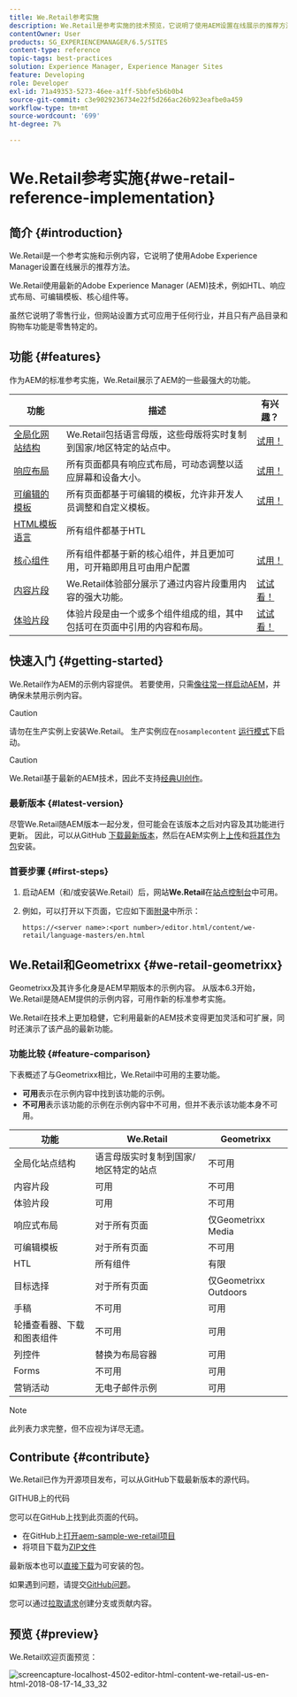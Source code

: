 ```yaml
---
title: We.Retail参考实施
description: We.Retail是参考实施的技术预览，它说明了使用AEM设置在线展示的推荐方法
contentOwner: User
products: SG_EXPERIENCEMANAGER/6.5/SITES
content-type: reference
topic-tags: best-practices
solution: Experience Manager, Experience Manager Sites
feature: Developing
role: Developer
exl-id: 71a49353-5273-46ee-a1ff-5bbfe5b6b0b4
source-git-commit: c3e9029236734e22f5d266ac26b923eafbe0a459
workflow-type: tm+mt
source-wordcount: '699'
ht-degree: 7%

---
```


# We.Retail参考实施{#we-retail-reference-implementation}

## 简介 {#introduction}

We.Retail是一个参考实施和示例内容，它说明了使用Adobe Experience Manager设置在线展示的推荐方法。

We.Retail使用最新的Adobe Experience Manager (AEM)技术，例如HTL、响应式布局、可编辑模板、核心组件等。

虽然它说明了零售行业，但网站设置方式可应用于任何行业，并且只有产品目录和购物车功能是零售特定的。

## 功能 {#features}

作为AEM的标准参考实施，We.Retail展示了AEM的一些最强大的功能。

| **功能** | **描述** | **有兴趣？** |
|---|---|---|
| [全局化网站结构](/help/sites-administering/tc-bp.md) | We.Retail包括语言母版，这些母版将实时复制到国家/地区特定的站点中。 | [试用！](/help/sites-developing/we-retail-globalized-site-structure.md) |
| [响应布局](/help/sites-authoring/responsive-layout.md) | 所有页面都具有响应式布局，可动态调整以适应屏幕和设备大小。 | [试用！](/help/sites-developing/we-retail-responsive-layout.md) |
| [可编辑的模板](/help/sites-developing/page-templates-editable.md) | 所有页面都基于可编辑的模板，允许非开发人员调整和自定义模板。 | [试用！](/help/sites-developing/we-retail-editable-templates.md) |
| [HTML模板语言](https://experienceleague.adobe.com/zh-hans/docs/experience-manager-htl/content/overview) | 所有组件都基于HTL |  |
| [核心组件](https://experienceleague.adobe.com/zh-hans/docs/experience-manager-core-components/using/introduction) | 所有组件都基于新的核心组件，并且更加可用，可开箱即用且可由用户配置 | [试用！](/help/sites-developing/we-retail-core-components.md) |
| [内容片段](/help/assets/content-fragments/content-fragments.md) | We.Retail体验部分展示了通过内容片段重用内容的强大功能。 | [试试看！](/help/sites-developing/we-retail-content-fragments.md) |
| [体验片段](/help/sites-authoring/experience-fragments.md) | 体验片段是由一个或多个组件组成的组，其中包括可在页面中引用的内容和布局。 | [试试看！](/help/sites-developing/we-retail-experience-fragments.md) |

## 快速入门 {#getting-started}

We.Retail作为AEM的示例内容提供。 若要使用，只需[像往常一样启动AEM](/help/sites-deploying/deploy.md#getting-started)，并确保未禁用示例内容。

>[!CAUTION]
>
>请勿在生产实例上安装We.Retail。 生产实例应在`nosamplecontent` [运行模式](/help/sites-deploying/configure-runmodes.md)下启动。

>[!CAUTION]
>
>We.Retail基于最新的AEM技术，因此不支持[经典UI创作](/help/sites-classic-ui-authoring/classic-page-author-first-steps.md)。

### 最新版本 {#latest-version}

尽管We.Retail随AEM版本一起分发，但可能会在该版本之后对内容及其功能进行更新。 因此，可以从GitHub [下载最新版本](https://github.com/Adobe-Marketing-Cloud/aem-sample-we-retail/releases)，然后在AEM实例上[上传](/help/sites-administering/package-manager.md#uploading-packages-from-your-file-system)和[将其作为包](/help/sites-administering/package-manager.md#installing-packages)安装。

### 首要步骤 {#first-steps}

1. 启动AEM（和/或安装We.Retail）后，网站&#x200B;**We.Retail**&#x200B;在[站点控制台](/help/sites-authoring/basic-handling.md#global-navigation)中可用。
1. 例如，可以打开以下页面，它应如下面[附录](#appendix)中所示：

   `https://<server name>:<port number>/editor.html/content/we-retail/language-masters/en.html`

## We.Retail和Geometrixx {#we-retail-geometrixx}

Geometrixx及其许多化身是AEM早期版本的示例内容。 从版本6.3开始，We.Retail是随AEM提供的示例内容，可用作新的标准参考实施。

We.Retail在技术上更加稳健，它利用最新的AEM技术变得更加灵活和可扩展，同时还演示了该产品的最新功能。

### 功能比较 {#feature-comparison}

下表概述了与Geometrixx相比，We.Retail中可用的主要功能。

* **可用**&#x200B;表示在示例内容中找到该功能的示例。
* **不可用**&#x200B;表示该功能的示例在示例内容中不可用，但并不表示该功能本身不可用。

| **功能** | **We.Retail** | **Geometrixx** |
|---|---|---|
| 全局化站点结构 | 语言母版实时复制到国家/地区特定的站点 | 不可用 |
| 内容片段 | 可用 | 不可用 |
| 体验片段 | 可用 | 不可用 |
| 响应式布局 | 对于所有页面 | 仅Geometrixx Media |
| 可编辑模板 | 对于所有页面 | 不可用 |
| HTL | 所有组件 | 有限 |
| 目标选择 | 对于所有页面 | 仅Geometrixx Outdoors |
| 手稿 | 不可用 | 可用 |
| 轮播查看器、下载和图表组件 | 不可用 | 可用 |
| 列控件 | 替换为布局容器 | 可用 |
| Forms | 不可用 | 可用 |
| 营销活动 | 无电子邮件示例 | 可用 |

>[!NOTE]
>
>此列表力求完整，但不应视为详尽无遗。

## Contribute {#contribute}

We.Retail已作为开源项目发布，可以从GitHub下载最新版本的源代码。

GITHUB上的代码

您可以在GitHub上找到此页面的代码。

* 在GitHub上[打开aem-sample-we-retail项目](https://github.com/Adobe-Marketing-Cloud/aem-sample-we-retail)
* 将项目下载为[ZIP文件](https://codeload.github.com/Adobe-Marketing-Cloud/aem-sample-we-retail/zip/refs/heads/master)

最新版本也可以[直接下载](https://github.com/Adobe-Marketing-Cloud/aem-sample-we-retail/releases/tag/we.retail.reactor-4.0.0)为可安装的包。

如果遇到问题，请提交[GitHub问题](https://github.com/Adobe-Marketing-Cloud/aem-sample-we-retail/issues)。

您可以通过[拉取请求](https://github.com/Adobe-Marketing-Cloud/aem-sample-we-retail/pulls)创建分支或贡献内容。

## 预览 {#preview}

We.Retail欢迎页面预览：

![screencapture-localhost-4502-editor-html-content-we-retail-us-en-html-2018-08-17-14_33_32](assets/screencapture-localhost-4502-editor-html-content-we-retail-us-en-html-2018-08-17-14_33_32.png)

